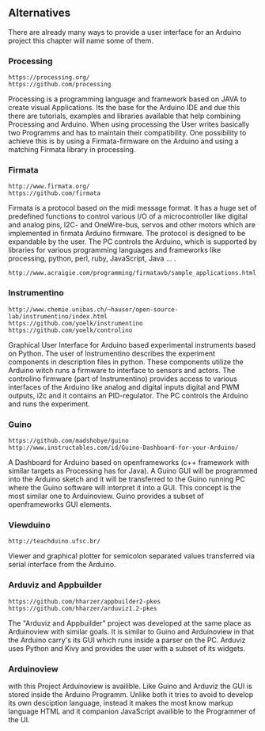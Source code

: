 ## Alternatives

There are already many ways to provide a user interface for an Arduino project this chapter will name some of them.

### Processing

    https://processing.org/
    https://github.com/processing

Processing is a programming language and framework based on JAVA to create visual Applications. Its the base for the Arduino IDE and due this there are
tutorials, examples and libraries available that help combining Processing and Arduino. When using processing the User writes basically two Programms and has
to maintain their compatibility. One possibility to achieve this is by using a Firmata-firmware on the Arduino and using a matching Firmata library in
processing.


### Firmata

    http://www.firmata.org/
    https://github.com/firmata

Firmata is a protocol based on the midi message format. It has a huge set of predefined functions to control various I/O of a microcontroller like digital
and analog pins, I2C- and OneWire-bus, servos and other motors  which are implemented in firmata Arduino firmware. The protocol is designed to be
expandable by the user. The PC controls the Arduino, which is supported by libraries for various programming languages and frameworks like processing,
python, perl, ruby, JavaScript, Java ... .

    http://www.acraigie.com/programming/firmatavb/sample_applications.html

### Instrumentino

    http://www.chemie.unibas.ch/~hauser/open-source-lab/instrumentino/index.html
    https://github.com/yoelk/instrumentino
    https://github.com/yoelk/controlino

Graphical User Interface for Arduino based experimental instruments based on Python. The user of Instrumentino describes the experiment components in
description files in python. These components utilize the Arduino witch runs a firmware to interface to sensors and actors. The controlino firmware (part of
Instrumentino) provides access to various interfaces of the Arduino like analog and digital inputs digital and PWM outputs, i2c and it contains an
PID-regulator. The PC controls the Arduino and runs the experiment.

### Guino

    https://github.com/madshobye/guino
    http://www.instructables.com/id/Guino-Dashboard-for-your-Arduino/

A Dashboard for Arduino based on openframeworks (c++ framework with similar targets as Processing has for Java). A Guino GUI will be programmed into the
Arduino sketch and it will be transferred to the Guino running PC where the Guino software will interpret it into a GUI. This concept is the most similar
one to Arduinoview. Guino provides a subset of openframeworks GUI elements.

### Viewduino

    http://teachduino.ufsc.br/

Viewer and graphical plotter for semicolon separated values transferred via serial interface from the Arduino.

### Arduviz and Appbuilder

    https://github.com/hharzer/appbuilder2-pkes
    https://github.com/hharzer/arduviz1.2-pkes

The "Arduviz and Appbuilder" project was developed at the same place as Arduinoview with similar goals. It is similar to Guino and Arduinoview in that
the Arduino carry's its GUI which runs inside a parser on the PC. Arduviz uses Python and Kivy and provides the user with a subset of its widgets.

### Arduinoview

with this Project Arduinoview is availible. Like Guino and Arduviz the GUI is stored inside the Arduino Programm. Unlike both it tries to avoid to develop its
own desciption language, instead it makes the most know markup language HTML and it companion JavaScript availible to the Programmer of the UI.

